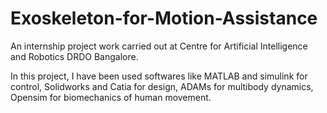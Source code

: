 # Exoskeleton-for-Motion-Assistance
An internship project work carried out at Centre for Artificial Intelligence and Robotics DRDO Bangalore.

In this project, I have been used softwares like MATLAB and simulink for control, Solidworks and Catia for design, ADAMs for multibody dynamics, Opensim for biomechanics of human movement.
